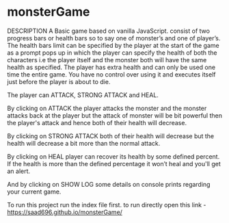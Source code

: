 # monsterGame
DESCRIPTION
A Basic game based on vanilla JavaScript. consist of two progress bars or health bars so to say one of monster’s and one of player’s. The health bars limit can be specified by the player at the start of the game as a prompt pops up in which the player can specify the health of both the characters i.e the player itself and the monster both will have the same health as specified. The player has extra health and can only be used one time the entire game. You have no control over using it and executes itself just before the player is about to die.

 The player can ATTACK, STRONG ATTACK and HEAL. 

By clicking on ATTACK the player attacks the monster and the monster attacks back at the player but the attack of monster will be bit powerful then the player's attack and hence both of their health will decrease.

By clicking on STRONG ATTACK both of their health will decrease but the health will decrease a bit more than the normal attack.

By clicking on HEAL player can recover its health by some defined percent. If the health is more than the defined percentage it won’t heal and you'll get an alert.

And by clicking on SHOW LOG some details on console prints regarding your current game.

To run this project run the index file first.
to run directly open this link - https://saad696.github.io/monsterGame/
